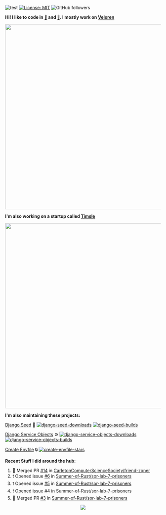 ![test](https://hits.seeyoufarm.com/api/count/incr/badge.svg?url=https://github.com/AngelOnFira)
[![License: MIT](https://img.shields.io/badge/License-MIT-yellow.svg)](https://opensource.org/licenses/MIT)
![GitHub followers](https://img.shields.io/github/followers/angelonfira?style=social)

**Hi! I like to code in [:crab:](https://www.rust-lang.org/) and [:snake:](https://www.python.org/). I mostly work on [Veloren](https://veloren.net)**

<p align="center">
  <img width="600" src="https://media.discordapp.net/attachments/444005079410802699/730566298073038949/rsz_5f0656b6aa176.png">
</p>

**I'm also working on a startup called [Timsle](https://timsle.com)**

<p align="center">
  <img width="600" src="https://media.discordapp.net/attachments/444005079410802699/730566842674053130/rsz_5f0657242abb4.png">
</p>

**I'm also maintaining these projects:**

[Django Seed](https://github.com/Brobin/django-seed)
:seedling:
[![django-seed-downloads](https://pepy.tech/badge/django-seed)](https://pepy.tech/project/django-seed)
[![django-seed-builds](https://github.com/Brobin/django-seed/workflows/Test/badge.svg)](https://github.com/Brobin/django-seed)

[Django Service Objects](https://github.com/mixxorz/django-service-objects)
:gear:
[![django-service-objects-downloads](https://pepy.tech/badge/django-service-objects)](https://pepy.tech/project/django-service-objects)
[![django-service-objects-builds](https://github.com/mixxorz/django-service-objects/actions/workflows/test.yml/badge.svg)](https://github.com/mixxorz/django-service-objects/actions/workflows/test.yml)

[Create Envfile](https://github.com/SpicyPizza/create-envfile)
:lock:
[![create-envfile-stars](https://img.shields.io/github/stars/SpicyPizza/create-envfile?style=social)](https://github.com/SpicyPizza/create-envfile)

**Recent Stuff I did around the hub:**

<!--START_SECTION:activity-->
1. 🎉 Merged PR [#14](https://github.com/CarletonComputerScienceSociety/friend-zoner/pull/14) in [CarletonComputerScienceSociety/friend-zoner](https://github.com/CarletonComputerScienceSociety/friend-zoner)
2. ❗️ Opened issue [#6](https://github.com/Summer-of-Rust/sor-lab-7-prisoners/issues/6) in [Summer-of-Rust/sor-lab-7-prisoners](https://github.com/Summer-of-Rust/sor-lab-7-prisoners)
3. ❗️ Opened issue [#5](https://github.com/Summer-of-Rust/sor-lab-7-prisoners/issues/5) in [Summer-of-Rust/sor-lab-7-prisoners](https://github.com/Summer-of-Rust/sor-lab-7-prisoners)
4. ❗️ Opened issue [#4](https://github.com/Summer-of-Rust/sor-lab-7-prisoners/issues/4) in [Summer-of-Rust/sor-lab-7-prisoners](https://github.com/Summer-of-Rust/sor-lab-7-prisoners)
5. 🎉 Merged PR [#3](https://github.com/Summer-of-Rust/sor-lab-7-prisoners/pull/3) in [Summer-of-Rust/sor-lab-7-prisoners](https://github.com/Summer-of-Rust/sor-lab-7-prisoners)
<!--END_SECTION:activity-->

<p align="center">
  <img src="https://github-profile-trophy.vercel.app/?username=angelonfira&column=4&theme=nord&margin-w=15&margin-h=15">
</p>
